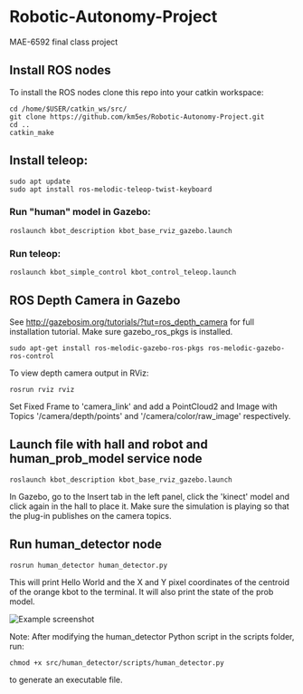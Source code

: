 # Robotic-Autonomy-Project
MAE-6592 final class project

## Install ROS nodes
To install the ROS nodes clone this repo into your catkin workspace:
```
cd /home/$USER/catkin_ws/src/
git clone https://github.com/km5es/Robotic-Autonomy-Project.git
cd ..
catkin_make
```
## Install teleop:
```
sudo apt update
sudo apt install ros-melodic-teleop-twist-keyboard
```
### Run "human" model in Gazebo:
```
roslaunch kbot_description kbot_base_rviz_gazebo.launch
```

### Run teleop:
```
roslaunch kbot_simple_control kbot_control_teleop.launch
```

## ROS Depth Camera in Gazebo
See http://gazebosim.org/tutorials/?tut=ros_depth_camera for full installation tutorial. Make sure gazebo_ros_pkgs is installed.
```
sudo apt-get install ros-melodic-gazebo-ros-pkgs ros-melodic-gazebo-ros-control
```
To view depth camera output in RViz:
```
rosrun rviz rviz
```
Set Fixed Frame to 'camera_link' and add a PointCloud2 and Image with Topics '/camera/depth/points' and '/camera/color/raw_image' respectively.

## Launch file with hall and robot and human_prob_model service node
<!--```
roslaunch src/chapter-03/src/kbot_description/launch/kbot_base_rviz_gazebo.launch
```-->
```
roslaunch kbot_description kbot_base_rviz_gazebo.launch
```
In Gazebo, go to the Insert tab in the left panel, click the 'kinect' model and click again in the hall to place it. Make sure the simulation is playing so that the plug-in publishes on the camera topics.

## Run human_detector node
```
rosrun human_detector human_detector.py
```
This will print Hello World and the X and Y pixel coordinates of the centroid of the orange kbot to the terminal. It will also print the state of the prob model.

![Example screenshot](/images/ros_rviz_example.png)

Note: After modifying the human_detector Python script in the scripts folder, run:
```
chmod +x src/human_detector/scripts/human_detector.py
```
to generate an executable file.
